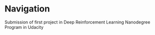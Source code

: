 # Navigation
Submission of first project in Deep Reinforcement Learning Nanodegree Program in Udacity
